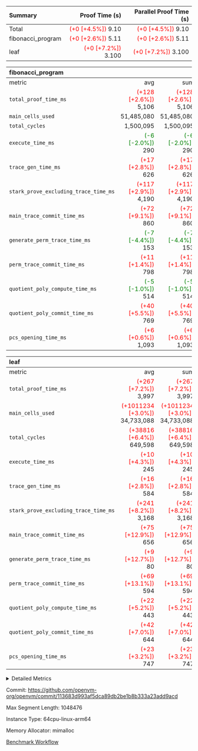 | Summary | Proof Time (s) | Parallel Proof Time (s) |
|:---|---:|---:|
| Total | <span style='color: red'>(+0 [+4.5%])</span> 9.10 | <span style='color: red'>(+0 [+4.5%])</span> 9.10 |
| fibonacci_program | <span style='color: red'>(+0 [+2.6%])</span> 5.11 | <span style='color: red'>(+0 [+2.6%])</span> 5.11 |
| leaf | <span style='color: red'>(+0 [+7.2%])</span> 3.100 | <span style='color: red'>(+0 [+7.2%])</span> 3.100 |


| fibonacci_program |||||
|:---|---:|---:|---:|---:|
|metric|avg|sum|max|min|
| `total_proof_time_ms ` | <span style='color: red'>(+128 [+2.6%])</span> 5,106 | <span style='color: red'>(+128 [+2.6%])</span> 5,106 | <span style='color: red'>(+128 [+2.6%])</span> 5,106 | <span style='color: red'>(+128 [+2.6%])</span> 5,106 |
| `main_cells_used     ` |  51,485,080 |  51,485,080 |  51,485,080 |  51,485,080 |
| `total_cycles        ` |  1,500,095 |  1,500,095 |  1,500,095 |  1,500,095 |
| `execute_time_ms     ` | <span style='color: green'>(-6 [-2.0%])</span> 290 | <span style='color: green'>(-6 [-2.0%])</span> 290 | <span style='color: green'>(-6 [-2.0%])</span> 290 | <span style='color: green'>(-6 [-2.0%])</span> 290 |
| `trace_gen_time_ms   ` | <span style='color: red'>(+17 [+2.8%])</span> 626 | <span style='color: red'>(+17 [+2.8%])</span> 626 | <span style='color: red'>(+17 [+2.8%])</span> 626 | <span style='color: red'>(+17 [+2.8%])</span> 626 |
| `stark_prove_excluding_trace_time_ms` | <span style='color: red'>(+117 [+2.9%])</span> 4,190 | <span style='color: red'>(+117 [+2.9%])</span> 4,190 | <span style='color: red'>(+117 [+2.9%])</span> 4,190 | <span style='color: red'>(+117 [+2.9%])</span> 4,190 |
| `main_trace_commit_time_ms` | <span style='color: red'>(+72 [+9.1%])</span> 860 | <span style='color: red'>(+72 [+9.1%])</span> 860 | <span style='color: red'>(+72 [+9.1%])</span> 860 | <span style='color: red'>(+72 [+9.1%])</span> 860 |
| `generate_perm_trace_time_ms` | <span style='color: green'>(-7 [-4.4%])</span> 153 | <span style='color: green'>(-7 [-4.4%])</span> 153 | <span style='color: green'>(-7 [-4.4%])</span> 153 | <span style='color: green'>(-7 [-4.4%])</span> 153 |
| `perm_trace_commit_time_ms` | <span style='color: red'>(+11 [+1.4%])</span> 798 | <span style='color: red'>(+11 [+1.4%])</span> 798 | <span style='color: red'>(+11 [+1.4%])</span> 798 | <span style='color: red'>(+11 [+1.4%])</span> 798 |
| `quotient_poly_compute_time_ms` | <span style='color: green'>(-5 [-1.0%])</span> 514 | <span style='color: green'>(-5 [-1.0%])</span> 514 | <span style='color: green'>(-5 [-1.0%])</span> 514 | <span style='color: green'>(-5 [-1.0%])</span> 514 |
| `quotient_poly_commit_time_ms` | <span style='color: red'>(+40 [+5.5%])</span> 769 | <span style='color: red'>(+40 [+5.5%])</span> 769 | <span style='color: red'>(+40 [+5.5%])</span> 769 | <span style='color: red'>(+40 [+5.5%])</span> 769 |
| `pcs_opening_time_ms ` | <span style='color: red'>(+6 [+0.6%])</span> 1,093 | <span style='color: red'>(+6 [+0.6%])</span> 1,093 | <span style='color: red'>(+6 [+0.6%])</span> 1,093 | <span style='color: red'>(+6 [+0.6%])</span> 1,093 |

| leaf |||||
|:---|---:|---:|---:|---:|
|metric|avg|sum|max|min|
| `total_proof_time_ms ` | <span style='color: red'>(+267 [+7.2%])</span> 3,997 | <span style='color: red'>(+267 [+7.2%])</span> 3,997 | <span style='color: red'>(+267 [+7.2%])</span> 3,997 | <span style='color: red'>(+267 [+7.2%])</span> 3,997 |
| `main_cells_used     ` | <span style='color: red'>(+1011234 [+3.0%])</span> 34,733,088 | <span style='color: red'>(+1011234 [+3.0%])</span> 34,733,088 | <span style='color: red'>(+1011234 [+3.0%])</span> 34,733,088 | <span style='color: red'>(+1011234 [+3.0%])</span> 34,733,088 |
| `total_cycles        ` | <span style='color: red'>(+38816 [+6.4%])</span> 649,598 | <span style='color: red'>(+38816 [+6.4%])</span> 649,598 | <span style='color: red'>(+38816 [+6.4%])</span> 649,598 | <span style='color: red'>(+38816 [+6.4%])</span> 649,598 |
| `execute_time_ms     ` | <span style='color: red'>(+10 [+4.3%])</span> 245 | <span style='color: red'>(+10 [+4.3%])</span> 245 | <span style='color: red'>(+10 [+4.3%])</span> 245 | <span style='color: red'>(+10 [+4.3%])</span> 245 |
| `trace_gen_time_ms   ` | <span style='color: red'>(+16 [+2.8%])</span> 584 | <span style='color: red'>(+16 [+2.8%])</span> 584 | <span style='color: red'>(+16 [+2.8%])</span> 584 | <span style='color: red'>(+16 [+2.8%])</span> 584 |
| `stark_prove_excluding_trace_time_ms` | <span style='color: red'>(+241 [+8.2%])</span> 3,168 | <span style='color: red'>(+241 [+8.2%])</span> 3,168 | <span style='color: red'>(+241 [+8.2%])</span> 3,168 | <span style='color: red'>(+241 [+8.2%])</span> 3,168 |
| `main_trace_commit_time_ms` | <span style='color: red'>(+75 [+12.9%])</span> 656 | <span style='color: red'>(+75 [+12.9%])</span> 656 | <span style='color: red'>(+75 [+12.9%])</span> 656 | <span style='color: red'>(+75 [+12.9%])</span> 656 |
| `generate_perm_trace_time_ms` | <span style='color: red'>(+9 [+12.7%])</span> 80 | <span style='color: red'>(+9 [+12.7%])</span> 80 | <span style='color: red'>(+9 [+12.7%])</span> 80 | <span style='color: red'>(+9 [+12.7%])</span> 80 |
| `perm_trace_commit_time_ms` | <span style='color: red'>(+69 [+13.1%])</span> 594 | <span style='color: red'>(+69 [+13.1%])</span> 594 | <span style='color: red'>(+69 [+13.1%])</span> 594 | <span style='color: red'>(+69 [+13.1%])</span> 594 |
| `quotient_poly_compute_time_ms` | <span style='color: red'>(+22 [+5.2%])</span> 443 | <span style='color: red'>(+22 [+5.2%])</span> 443 | <span style='color: red'>(+22 [+5.2%])</span> 443 | <span style='color: red'>(+22 [+5.2%])</span> 443 |
| `quotient_poly_commit_time_ms` | <span style='color: red'>(+42 [+7.0%])</span> 644 | <span style='color: red'>(+42 [+7.0%])</span> 644 | <span style='color: red'>(+42 [+7.0%])</span> 644 | <span style='color: red'>(+42 [+7.0%])</span> 644 |
| `pcs_opening_time_ms ` | <span style='color: red'>(+23 [+3.2%])</span> 747 | <span style='color: red'>(+23 [+3.2%])</span> 747 | <span style='color: red'>(+23 [+3.2%])</span> 747 | <span style='color: red'>(+23 [+3.2%])</span> 747 |



<details>
<summary>Detailed Metrics</summary>

| group | num_segments | keygen_time_ms | commit_exe_time_ms |
| --- | --- | --- | --- |
| fibonacci_program | 1 | 406 | 5 | 

| group | air_name | quotient_deg | interactions | constraints |
| --- | --- | --- | --- | --- |
| fibonacci_program | AccessAdapterAir<16> | 4 | 5 | 11 | 
| fibonacci_program | AccessAdapterAir<2> | 4 | 5 | 11 | 
| fibonacci_program | AccessAdapterAir<32> | 4 | 5 | 11 | 
| fibonacci_program | AccessAdapterAir<4> | 4 | 5 | 11 | 
| fibonacci_program | AccessAdapterAir<64> | 4 | 5 | 11 | 
| fibonacci_program | AccessAdapterAir<8> | 4 | 5 | 11 | 
| fibonacci_program | BitwiseOperationLookupAir<8> | 2 | 2 | 4 | 
| fibonacci_program | MemoryMerkleAir<8> | 4 | 4 | 38 | 
| fibonacci_program | PersistentBoundaryAir<8> | 4 | 3 | 5 | 
| fibonacci_program | PhantomAir | 4 | 3 | 4 | 
| fibonacci_program | Poseidon2PeripheryAir<BabyBearParameters>, 1> | 2 | 1 | 286 | 
| fibonacci_program | ProgramAir | 1 | 1 | 4 | 
| fibonacci_program | RangeTupleCheckerAir<2> | 1 | 1 | 4 | 
| fibonacci_program | Rv32HintStoreAir | 4 | 19 | 21 | 
| fibonacci_program | VariableRangeCheckerAir | 1 | 1 | 4 | 
| fibonacci_program | VmAirWrapper<Rv32BaseAluAdapterAir, BaseAluCoreAir<4, 8> | 4 | 19 | 30 | 
| fibonacci_program | VmAirWrapper<Rv32BaseAluAdapterAir, LessThanCoreAir<4, 8> | 4 | 17 | 35 | 
| fibonacci_program | VmAirWrapper<Rv32BaseAluAdapterAir, ShiftCoreAir<4, 8> | 4 | 23 | 84 | 
| fibonacci_program | VmAirWrapper<Rv32BranchAdapterAir, BranchEqualCoreAir<4> | 4 | 11 | 17 | 
| fibonacci_program | VmAirWrapper<Rv32BranchAdapterAir, BranchLessThanCoreAir<4, 8> | 4 | 13 | 32 | 
| fibonacci_program | VmAirWrapper<Rv32CondRdWriteAdapterAir, Rv32JalLuiCoreAir> | 4 | 10 | 15 | 
| fibonacci_program | VmAirWrapper<Rv32JalrAdapterAir, Rv32JalrCoreAir> | 4 | 16 | 16 | 
| fibonacci_program | VmAirWrapper<Rv32LoadStoreAdapterAir, LoadSignExtendCoreAir<4, 8> | 4 | 18 | 21 | 
| fibonacci_program | VmAirWrapper<Rv32LoadStoreAdapterAir, LoadStoreCoreAir<4> | 4 | 17 | 27 | 
| fibonacci_program | VmAirWrapper<Rv32MultAdapterAir, DivRemCoreAir<4, 8> | 4 | 25 | 72 | 
| fibonacci_program | VmAirWrapper<Rv32MultAdapterAir, MulHCoreAir<4, 8> | 4 | 24 | 23 | 
| fibonacci_program | VmAirWrapper<Rv32MultAdapterAir, MultiplicationCoreAir<4, 8> | 4 | 19 | 13 | 
| fibonacci_program | VmAirWrapper<Rv32RdWriteAdapterAir, Rv32AuipcCoreAir> | 4 | 11 | 12 | 
| fibonacci_program | VmConnectorAir | 4 | 3 | 8 | 
| leaf | AccessAdapterAir<2> | 4 | 5 | 11 | 
| leaf | AccessAdapterAir<4> | 4 | 5 | 11 | 
| leaf | AccessAdapterAir<8> | 4 | 5 | 11 | 
| leaf | FriReducedOpeningAir | 4 | 39 | 60 | 
| leaf | NativePoseidon2Air<BabyBearParameters>, 1> | 4 | 136 | 530 | 
| leaf | PhantomAir | 4 | 3 | 4 | 
| leaf | ProgramAir | 1 | 1 | 4 | 
| leaf | VariableRangeCheckerAir | 1 | 1 | 4 | 
| leaf | VmAirWrapper<AluNativeAdapterAir, FieldArithmeticCoreAir> | 4 | 15 | 23 | 
| leaf | VmAirWrapper<BranchNativeAdapterAir, BranchEqualCoreAir<1> | 4 | 11 | 22 | 
| leaf | VmAirWrapper<JalNativeAdapterAir, JalCoreAir> | 4 | 7 | 6 | 
| leaf | VmAirWrapper<NativeAdapterAir<2, 0>, PublicValuesCoreAir> | 4 | 11 | 23 | 
| leaf | VmAirWrapper<NativeLoadStoreAdapterAir<1>, NativeLoadStoreCoreAir<1> | 4 | 15 | 16 | 
| leaf | VmAirWrapper<NativeLoadStoreAdapterAir<4>, NativeLoadStoreCoreAir<4> | 4 | 15 | 16 | 
| leaf | VmAirWrapper<NativeVectorizedAdapterAir<4>, FieldExtensionCoreAir> | 4 | 15 | 23 | 
| leaf | VmConnectorAir | 4 | 3 | 8 | 
| leaf | VolatileBoundaryAir | 4 | 4 | 16 | 

| group | air_name | idx | rows | prep_cols | perm_cols | main_cols | cells |
| --- | --- | --- | --- | --- | --- | --- | --- |
| leaf | AccessAdapterAir<2> | 0 | 262,144 |  | 12 | 11 | 6,029,312 | 
| leaf | AccessAdapterAir<4> | 0 | 131,072 |  | 12 | 13 | 3,276,800 | 
| leaf | AccessAdapterAir<8> | 0 | 512 |  | 12 | 17 | 14,848 | 
| leaf | FriReducedOpeningAir | 0 | 131,072 |  | 44 | 27 | 9,306,112 | 
| leaf | NativePoseidon2Air<BabyBearParameters>, 1> | 0 | 32,768 |  | 160 | 399 | 18,317,312 | 
| leaf | PhantomAir | 0 | 8,192 |  | 8 | 6 | 114,688 | 
| leaf | ProgramAir | 0 | 131,072 |  | 8 | 10 | 2,359,296 | 
| leaf | VariableRangeCheckerAir | 0 | 262,144 | 2 | 8 | 1 | 2,359,296 | 
| leaf | VmAirWrapper<AluNativeAdapterAir, FieldArithmeticCoreAir> | 0 | 524,288 |  | 20 | 29 | 25,690,112 | 
| leaf | VmAirWrapper<BranchNativeAdapterAir, BranchEqualCoreAir<1> | 0 | 65,536 |  | 16 | 23 | 2,555,904 | 
| leaf | VmAirWrapper<JalNativeAdapterAir, JalCoreAir> | 0 | 16,384 |  | 12 | 9 | 344,064 | 
| leaf | VmAirWrapper<NativeAdapterAir<2, 0>, PublicValuesCoreAir> | 0 | 64 |  | 16 | 23 | 2,496 | 
| leaf | VmAirWrapper<NativeLoadStoreAdapterAir<1>, NativeLoadStoreCoreAir<1> | 0 | 262,144 |  | 24 | 22 | 12,058,624 | 
| leaf | VmAirWrapper<NativeLoadStoreAdapterAir<4>, NativeLoadStoreCoreAir<4> | 0 | 65,536 |  | 24 | 31 | 3,604,480 | 
| leaf | VmAirWrapper<NativeVectorizedAdapterAir<4>, FieldExtensionCoreAir> | 0 | 65,536 |  | 20 | 38 | 3,801,088 | 
| leaf | VmConnectorAir | 0 | 2 | 1 | 8 | 4 | 24 | 
| leaf | VolatileBoundaryAir | 0 | 131,072 |  | 8 | 11 | 2,490,368 | 

| group | air_name | segment | rows | prep_cols | perm_cols | main_cols | cells |
| --- | --- | --- | --- | --- | --- | --- | --- |
| fibonacci_program | AccessAdapterAir<8> | 0 | 32 |  | 12 | 17 | 928 | 
| fibonacci_program | BitwiseOperationLookupAir<8> | 0 | 65,536 | 3 | 8 | 2 | 655,360 | 
| fibonacci_program | MemoryMerkleAir<8> | 0 | 256 |  | 12 | 32 | 11,264 | 
| fibonacci_program | PersistentBoundaryAir<8> | 0 | 32 |  | 8 | 20 | 896 | 
| fibonacci_program | PhantomAir | 0 | 2 |  | 8 | 6 | 28 | 
| fibonacci_program | Poseidon2PeripheryAir<BabyBearParameters>, 1> | 0 | 256 |  | 8 | 300 | 78,848 | 
| fibonacci_program | ProgramAir | 0 | 4,096 |  | 8 | 10 | 73,728 | 
| fibonacci_program | RangeTupleCheckerAir<2> | 0 | 524,288 | 2 | 8 | 1 | 4,718,592 | 
| fibonacci_program | Rv32HintStoreAir | 0 | 4 |  | 24 | 32 | 224 | 
| fibonacci_program | VariableRangeCheckerAir | 0 | 262,144 | 2 | 8 | 1 | 2,359,296 | 
| fibonacci_program | VmAirWrapper<Rv32BaseAluAdapterAir, BaseAluCoreAir<4, 8> | 0 | 1,048,576 |  | 28 | 36 | 67,108,864 | 
| fibonacci_program | VmAirWrapper<Rv32BaseAluAdapterAir, LessThanCoreAir<4, 8> | 0 | 524,288 |  | 24 | 37 | 31,981,568 | 
| fibonacci_program | VmAirWrapper<Rv32BranchAdapterAir, BranchEqualCoreAir<4> | 0 | 262,144 |  | 16 | 26 | 11,010,048 | 
| fibonacci_program | VmAirWrapper<Rv32BranchAdapterAir, BranchLessThanCoreAir<4, 8> | 0 | 4 |  | 20 | 32 | 208 | 
| fibonacci_program | VmAirWrapper<Rv32CondRdWriteAdapterAir, Rv32JalLuiCoreAir> | 0 | 131,072 |  | 16 | 18 | 4,456,448 | 
| fibonacci_program | VmAirWrapper<Rv32JalrAdapterAir, Rv32JalrCoreAir> | 0 | 16 |  | 20 | 28 | 768 | 
| fibonacci_program | VmAirWrapper<Rv32LoadStoreAdapterAir, LoadStoreCoreAir<4> | 0 | 16 |  | 28 | 40 | 1,088 | 
| fibonacci_program | VmAirWrapper<Rv32RdWriteAdapterAir, Rv32AuipcCoreAir> | 0 | 8 |  | 16 | 21 | 296 | 
| fibonacci_program | VmConnectorAir | 0 | 2 | 1 | 8 | 4 | 24 | 

| group | idx | trace_gen_time_ms | total_proof_time_ms | total_cycles | total_cells | stark_prove_excluding_trace_time_ms | quotient_poly_compute_time_ms | quotient_poly_commit_time_ms | perm_trace_commit_time_ms | pcs_opening_time_ms | main_trace_commit_time_ms | main_cells_used | generate_perm_trace_time_ms | execute_time_ms |
| --- | --- | --- | --- | --- | --- | --- | --- | --- | --- | --- | --- | --- | --- | --- |
| leaf | 0 | 584 | 3,997 | 649,598 | 92,324,824 | 3,168 | 443 | 644 | 594 | 747 | 656 | 34,733,088 | 80 | 245 | 

| group | segment | trace_gen_time_ms | total_proof_time_ms | total_cycles | total_cells | stark_prove_excluding_trace_time_ms | quotient_poly_compute_time_ms | quotient_poly_commit_time_ms | perm_trace_commit_time_ms | pcs_opening_time_ms | main_trace_commit_time_ms | main_cells_used | generate_perm_trace_time_ms | execute_time_ms |
| --- | --- | --- | --- | --- | --- | --- | --- | --- | --- | --- | --- | --- | --- | --- |
| fibonacci_program | 0 | 626 | 5,106 | 1,500,095 | 122,458,476 | 4,190 | 514 | 769 | 798 | 1,093 | 860 | 51,485,080 | 153 | 290 | 

</details>


Commit: https://github.com/openvm-org/openvm/commit/113683d993af5dca89db2be1b8b333a23add9acd

Max Segment Length: 1048476

Instance Type: 64cpu-linux-arm64

Memory Allocator: mimalloc

[Benchmark Workflow](https://github.com/openvm-org/openvm/actions/runs/13223685582)
